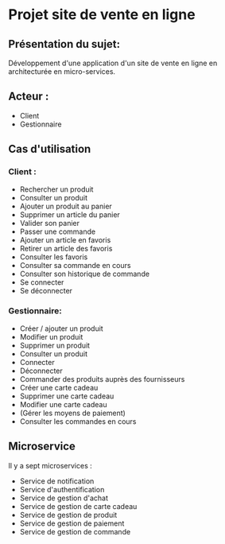 # Projet site de vente en ligne

## Présentation du sujet:
Développement d'une application d'un site de vente en ligne en architecturée en micro-services. 

## Acteur :
- Client
- Gestionnaire


## Cas d'utilisation

### Client :
-   Rechercher un produit
-   Consulter un produit
-   Ajouter un produit au panier
-   Supprimer un article du panier
-   Valider son panier
-   Passer une commande
-   Ajouter un article en favoris
-   Retirer un article des favoris
-   Consulter les favoris
-   Consulter sa commande en cours
-   Consulter son historique de commande
-   Se connecter
-   Se déconnecter

### Gestionnaire:
-   Créer / ajouter un produit
-   Modifier un produit
-   Supprimer un produit
-   Consulter un produit
-   Connecter
-   Déconnecter
-   Commander des produits auprès des fournisseurs
-   Créer une carte cadeau
-   Supprimer une carte cadeau
-   Modifier une carte cadeau
-   (Gérer les moyens de paiement)
-   Consulter les commandes en cours


## Microservice

Il y a sept microservices :

- Service de notification
- Service d'authentification
- Service de gestion d'achat
- Service de gestion de carte cadeau
- Service de gestion de produit
- Service de gestion de paiement
- Service de gestion de commande